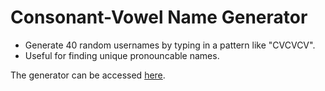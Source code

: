 # Consonant-Vowel Name Generator
- Generate 40 random usernames by typing in a pattern like "CVCVCV".
- Useful for finding unique pronouncable names.

The generator can be accessed [here](https://cvnamegen.avopasia.com).



